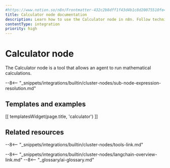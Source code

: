```yaml
---
#https://www.notion.so/n8n/Frontmatter-432c2b8dff1f43d4b1c8d20075510fe4
title: Calculator node documentation
description: Learn how to use the Calculator node in n8n. Follow technical documentation to integrate Calculator node into your workflows.
contentType: integration
priority: high
---
```


# Calculator node

The Calculator node is a tool that allows an agent to run mathematical calculations.

--8<-- "_snippets/integrations/builtin/cluster-nodes/sub-node-expression-resolution.md"

## Templates and examples

<!-- see https://www.notion.so/n8n/Pull-in-templates-for-the-integrations-pages-37c716837b804d30a33b47475f6e3780 -->
[[ templatesWidget(page.title, 'calculator') ]]

## Related resources

--8<-- "_snippets/integrations/builtin/cluster-nodes/tools-link.md"

--8<-- "_snippets/integrations/builtin/cluster-nodes/langchain-overview-link.md"
--8<-- "_glossary/ai-glossary.md"

